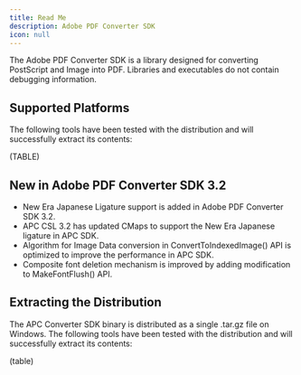 ```yaml
---
title: Read Me
description: Adobe PDF Converter SDK
icon: null
---
```


The Adobe PDF Converter SDK is a library designed for converting PostScript and Image into PDF. Libraries and executables do not contain debugging information.

## Supported Platforms

The following tools have been tested with the distribution and will successfully extract its contents:

(TABLE)

## New in Adobe PDF Converter SDK 3.2

- New Era Japanese Ligature support is added in Adobe PDF Converter SDK 3.2.
- APC CSL 3.2 has updated CMaps to support the New Era Japanese ligature in APC SDK.
- Algorithm for Image Data conversion in ConvertToIndexedImage() API is optimized to improve the performance in APC SDK.
- Composite font deletion mechanism is improved by adding modification to MakeFontFlush() API.

## Extracting the Distribution

The APC Converter SDK binary is distributed as a single .tar.gz file on Windows. The following tools have been tested with the distribution and will successfully extract its contents:

(table)
